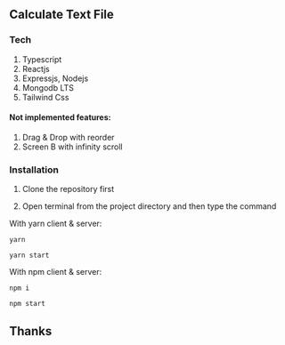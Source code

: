 ## Calculate Text File

### Tech

1. Typescript
2. Reactjs
3. Expressjs, Nodejs
4. Mongodb LTS
5. Tailwind Css

#### Not implemented features:

1. Drag & Drop with reorder
2. Screen B with infinity scroll

### Installation

1. Clone the repository first

2. Open terminal from the project directory and then type the command

With yarn client & server:

```
yarn
```

```
yarn start
```

With npm client & server:

```
npm i
```

```
npm start
```

## Thanks
